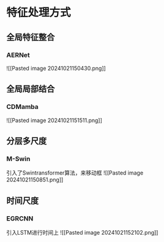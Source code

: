 # 特征处理方式
## 全局特征整合
### AERNet
![[Pasted image 20241021150430.png]]
## 全局局部结合
### CDMamba
![[Pasted image 20241021151511.png]]
## 分层多尺度
### M-Swin
引入了Swintransformer算法，来移动框
![[Pasted image 20241021150851.png]]
## 时间尺度
### EGRCNN
引入LSTM进行时间上
![[Pasted image 20241021152102.png]]